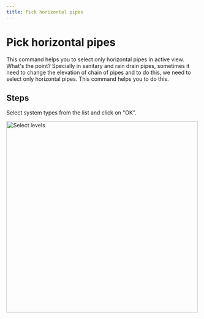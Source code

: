 ```yaml
---
title: Pick horizontal pipes
---
```


# Pick horizontal pipes
This command helps you to select only horizontal pipes in active view. What's the point? 
Specially in sanitary and rain drain pipes, sometimes it need to change the elevation of chain of pipes and to do this, we need to select only horizontal pipes. This command helps you to do this.
## Steps
Select system types from the list and click on "OK".

<img src="https://pars-bim.github.io/docs/Assets/Horizontal-pipes.jpg" alt="Select levels" width="500">
